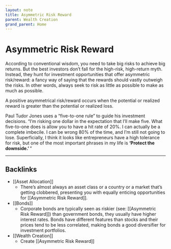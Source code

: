 ```yaml
---
layout: note
title: Asymmetric Risk Reward
parent: Wealth Creation
grand_parent: Home
---
```


# Asymmetric Risk Reward

According to conventional wisdom, you need to take big risks to achieve big returns. But the best investors don’t fall for the high-risk, high-return myth. Instead, they hunt for investment opportunities that offer asymmetric risk/reward: a fancy way of saying that the rewards should vastly outweigh the risks. In other words, always seek to risk as little as possible to make as much as possible.

A positive asymmetrical risk/reward occurs when the potential or realized reward is greater than the potential or realized loss.

Paul Tudor Jones uses a “five-to-one rule” to guide his investment decisions. “I’m risking one dollar in the expectation that I’ll make five. What five-to-one does is allow you to have a hit rate of 20%. I can actually be a complete imbecile. I can be wrong 80% of the time, and I’m still not going to lose. Superficially, I think it looks like entrepreneurs have a high tolerance for risk, but one of the most important phrases in my life is **‘Protect the downside.’** ”

---
## Backlinks
* [[Asset Allocation]]
	* There’s almost always an asset class or a country or a market that’s getting clobbered, presenting you with equally enticing opportunities for [[Asymmetric Risk Reward]].
* [[Bonds]]
	* Corporate bonds are typically seen as riskier (see: [[Asymmetric Risk Reward]]) than government bonds, they usually have higher interest rates. Bonds have different features than stocks and their prices tend to be less correlated, making bonds a good diversifier for investment portfolios.
* [[Wealth Creation]]
	* Create [[Asymmetric Risk Reward]]

